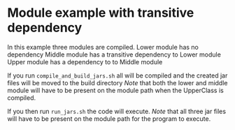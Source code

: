 # Module example with transitive dependency

In this example three modules are compiled. 
Lower module has no dependency 
Middle module has a transitive dependency to Lower module
Upper module has a dependency to to Middle module

If you run `compile_and_build_jars.sh` all will be compiled and the created jar files will be moved to the build directory
*Note* that both the lower and middle module will have to be present on the module path when the UpperClass is compiled.

If you then run `run_jars.sh` the code will execute.
*Note* that all three jar files will have to be present on the module path for the program to execute.